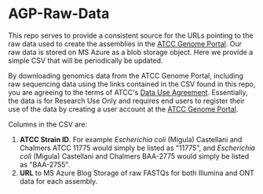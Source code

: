 # AGP-Raw-Data
This repo serves to provide a consistent source for the URLs pointing to the raw data used to create the assemblies in the [ATCC Genome Portal](https://genomes.atcc.org). Our raw data is stored on MS Azure as a blob storage object. Here we provide a simple CSV that will be periodically be updated.

By downloading genomics data from the ATCC Genome Portal, including raw sequencing data using the links contained in the CSV found in this repo, you are agreeing to the terms of ATCC's [Data Use Agreement](https://www.atcc.org/policies/product-use-policies/data-use-agreement). Essentially, the data is for Research Use Only and requires end users to register their use of the data by creating a user account at the [ATCC Genome Portal](https://genomes.atcc.org). 

Columns in the CSV are:
1. **ATCC Strain ID**. For example _Escherichia coli_ (Migula) Castellani and Chalmers ATCC 11775 would simply be listed as "11775", and _Escherichia coli_ (Migula) Castellani and Chalmers BAA-2775 would simply be listed as "BAA-2755".
2. **URL** to MS Azure Blog Storage of raw FASTQs for both Illumina and ONT data for each assembly.
